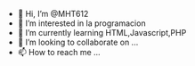 - 👋 Hi, I’m @MHT612
- 👀 I’m interested in la  programacion
- 🌱 I’m currently learning HTML,Javascript,PHP
- 💞️ I’m looking to collaborate on ...
- 📫 How to reach me ...

<!---
MHT612/MHT612 is a ✨ special ✨ repository because its `README.md` (this file) appears on your GitHub profile.
You can click the Preview link to take a look at your changes.
--->
